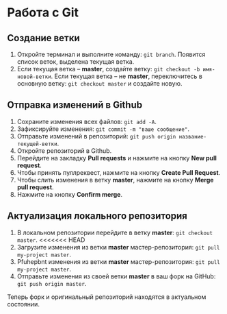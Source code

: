 # Работа с Git

## Создание ветки

1. Откройте терминал и выполните команду: ```git branch```. Появится список веток, выделена текущая ветка.
2. Если текущая ветка – **master**, создайте ветку: ```git checkout -b имя-новой-ветки```.
    Если текущая ветка – не **master**, переключитесь в основную ветку: ```git checkout master``` и создайте новую.

## Отправка изменений в Github

1. Сохраните изменения всех файлов: ```git add -A```.
2. Зафиксируйте изменения: ```git commit -m "ваше сообщение"```.
3. Отправьте изменений в репозиторий: ```git push origin название-текущей-ветки```.
4. Откройте репозиторий в Github.
5. Перейдите на закладку **Pull requests** и нажмите на кнопку **New pull request**.
5. Чтобы принять пуллреквест, нажмите на кнопку **Create Pull Request**.
7. Чтобы слить изменения в ветку **master**, нажмите на кнопку **Merge pull request**.
8. Нажмите на кнопку **Confirm merge**.

## Актуализация локального репозитория

1. В локальном репозитории перейдите в ветку **master**: ```git checkout master```.
<<<<<<< HEAD
2. Загрузите изменения из ветки **master** мастер-репозитория: ```git pull my-project master```.
2. Pfuhepbnt изменения из ветки **master** мастер-репозитория: ```git pull my-project master```.
3. Отправьте изменения из своей ветки **master** в ваш форк на GitHub: ```git push origin master```.

Теперь форк и оригинальный репозиторий находятся в актуальном состоянии.
